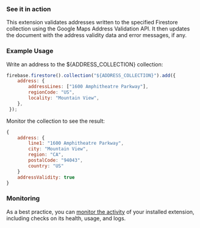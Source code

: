 ### See it in action
This extension validates addresses written to the specified Firestore collection using the Google Maps Address Validation API. It then updates the document with the address validity data and error messages, if any.

### Example Usage
Write an address to the ${ADDRESS_COLLECTION} collection:

```js
firebase.firestore().collection("${ADDRESS_COLLECTION}").add({ 
    address: {
        addressLines: ["1600 Amphitheatre Parkway"],
        regionCode: "US",
        locality: "Mountain View",
    },
 });
```

Monitor the collection to see the result:

```js
{
    address: { 
        line1: "1600 Amphitheatre Parkway",
        city: "Mountain View",
        region: "CA",
        postalCode: "94043",
        country: "US"
    } 
    addressValidity: true
}
```

### Monitoring

As a best practice, you can [monitor the activity](https://firebase.google.com/docs/extensions/manage-installed-extensions#monitor) of your installed extension, including checks on its health, usage, and logs.